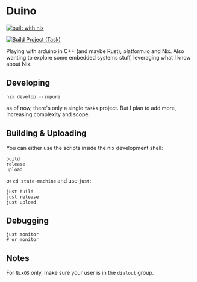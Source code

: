 # Duino

[![built with nix](https://builtwithnix.org/badge.svg)](https://builtwithnix.org)

[![Build Project (Task)](https://github.com/mtrsk/duino/actions/workflows/build.yml/badge.svg)](https://github.com/mtrsk/duino/actions/workflows/build.yml)

Playing with arduino in C++ (and maybe Rust), platform.io and Nix. Also wanting to explore some embedded systems stuff, leveraging what I know about Nix.

## Developing

```shell
nix develop --impure
```
as of now, there's only a single `tasks` project. But I plan to add more, increasing complexity and scope.

## Building & Uploading

You can either use the scripts inside the nix development shell:
```shell
build
release
upload
```
or `cd state-machine` and use `just`:
```shell
just build
just release
just upload
```

## Debugging

```shell
just monitor
# or monitor
```

## Notes

For `NixOS` only, make sure your user is in the `dialout` group.
